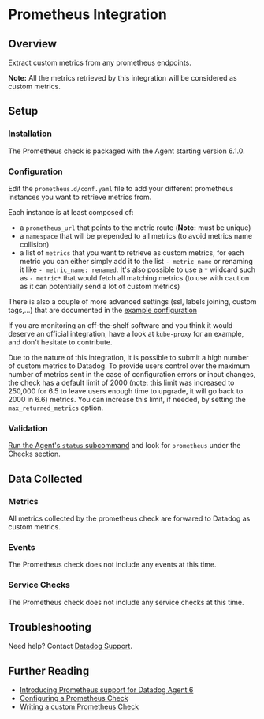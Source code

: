 # Prometheus Integration

## Overview

Extract custom metrics from any prometheus endpoints.

**Note:** All the metrics retrieved by this integration will be considered as custom metrics.

## Setup

### Installation

The Prometheus check is packaged with the Agent starting version 6.1.0.

### Configuration

Edit the `prometheus.d/conf.yaml` file to add your different prometheus instances you want to retrieve metrics from.

Each instance is at least composed of:

* a `prometheus_url` that points to the metric route (**Note:** must be unique)
* a `namespace` that will be prepended to all metrics (to avoid metrics name collision)
* a list of `metrics` that you want to retrieve as custom metrics, for each metric you can either simply add it to the list `- metric_name` or renaming it like `- metric_name: renamed`. It's also possible to use a `*` wildcard such as `- metric*` that would fetch all matching metrics (to use with caution as it can potentially send a lot of custom metrics)

There is also a couple of more advanced settings (ssl, labels joining, custom tags,...) that are documented in the [example configuration][1]

If you are monitoring an off-the-shelf software and you think it would deserve an official integration, have a look at `kube-proxy` for an example, and don't hesitate to contribute.

Due to the nature of this integration, it is possible to submit a high number of custom metrics
to Datadog. To provide users control over the maximum number of metrics sent in the case of
configuration errors or input changes, the check has a default limit of 2000 (note: this limit was increased to 250,000 for 6.5 to leave users enough time to upgrade, it will go back to 2000 in 6.6) metrics.
You can increase this limit, if needed, by setting the `max_returned_metrics` option.

### Validation

[Run the Agent's `status` subcommand][2] and look for `prometheus` under the Checks section.

## Data Collected
### Metrics

All metrics collected by the prometheus check are forwared to Datadog as custom metrics.

### Events
The Prometheus check does not include any events at this time.

### Service Checks

The Prometheus check does not include any service checks at this time.

## Troubleshooting
Need help? Contact [Datadog Support][3].

## Further Reading

* [Introducing Prometheus support for Datadog Agent 6][4]
* [Configuring a Prometheus Check][5]
* [Writing a custom Prometheus Check][6]

[1]: https://docs.datadoghq.com/agent/prometheus
[2]: https://docs.datadoghq.com/agent/faq/agent-status-and-information
[3]: https://docs.datadoghq.com/help
[4]: https://www.datadoghq.com/blog/monitor-prometheus-metrics
[5]: https://docs.datadoghq.com/agent/prometheus
[6]: https://docs.datadoghq.com/developers/prometheus
